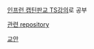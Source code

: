 [인프런 캡틴판교 TS강의](https://www.inflearn.com/course/%ED%83%80%EC%9E%85%EC%8A%A4%ED%81%AC%EB%A6%BD%ED%8A%B8-%EC%9E%85%EB%AC%B8/)로 공부

[관련 repository](https://github.com/joshua1988/learn-typescript)

[교안](https://joshua1988.github.io/ts/intro.html)